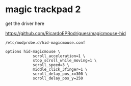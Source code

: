
# magic trackpad 2

get the driver here

https://github.com/RicardoEPRodrigues/magicmouse-hid

`/etc/modprobe.d/hid-magicmouse.conf`

```
options hid-magicmouse \
            scroll_acceleration=1 \
            stop_scroll_while_moving=1 \
            scroll_speed=3 \
            middle_click_3finger=1 \
            scroll_delay_pos_x=300 \
            scroll_delay_pos_y=250
```